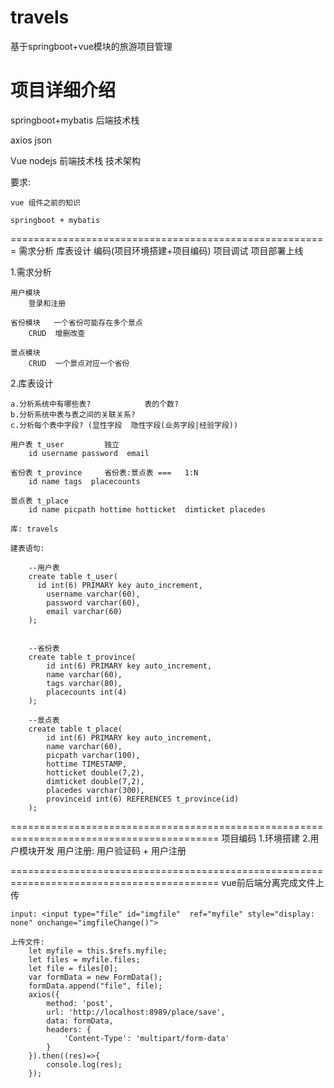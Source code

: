# travels
基于springboot+vue模块的旅游项目管理


# 项目详细介绍
springboot+mybatis         后端技术栈

axios  json

Vue nodejs                 前端技术栈 技术架构

要求:

	vue 组件之前的知识    

	springboot + mybatis   
=======================================================
需求分析   库表设计   编码(项目环境搭建+项目编码)   项目调试  项目部署上线

1.需求分析

	用户模块
		登录和注册

	省份模块   一个省份可能存在多个景点
		CRUD  增删改查

	景点模块
		CRUD  一个景点对应一个省份

2.库表设计

	a.分析系统中有哪些表?            表的个数?
	b.分析系统中表与表之间的关联关系?  
	c.分析每个表中字段? (显性字段  隐性字段(业务字段|经验字段)) 

	用户表 t_user         独立
		id username password  email 

	省份表 t_province     省份表:景点表 ===   1:N
		id name tags  placecounts

	景点表 t_place
		id name picpath hottime hotticket  dimticket placedes 

	库: travels

	建表语句:

		--用户表
		create table t_user(
		  id int(6) PRIMARY key auto_increment,
			username varchar(60),
			password varchar(60),
			email varchar(60)
		);


		--省份表
		create table t_province(
			id int(6) PRIMARY key auto_increment,
			name varchar(60),
			tags varchar(80),
			placecounts int(4)
		);

		--景点表
		create table t_place(
			id int(6) PRIMARY key auto_increment,
			name varchar(60),
			picpath varchar(100),
			hottime TIMESTAMP,
			hotticket double(7,2),
			dimticket double(7,2),
			placedes varchar(300),
			provinceid int(6) REFERENCES t_province(id)
		);

==========================================================================================
项目编码
	1.环境搭建
	2.用户模块开发
		用户注册:  用户验证码 + 用户注册


==========================================================================================
vue前后端分离完成文件上传
	
	input: <input type="file" id="imgfile"  ref="myfile" style="display: none" onchange="imgfileChange()">

	上传文件:
		let myfile = this.$refs.myfile;
        let files = myfile.files;
        let file = files[0];
        var formData = new FormData();
        formData.append("file", file);
        axios({
            method: 'post',
            url: 'http://localhost:8989/place/save',
            data: formData,
            headers: {
                'Content-Type': 'multipart/form-data'
            }
        }).then((res)=>{
            console.log(res);
        });



